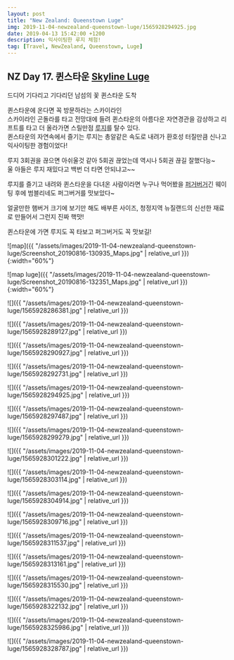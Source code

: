 ```yaml
---
layout: post
title: "New Zealand: Queenstown Luge"
img: 2019-11-04-newzealand-queenstown-luge/1565928294925.jpg
date: 2019-04-13 15:42:00 +1200
description: 익사이팅한 루지 체험!
tag: [Travel, NewZealand, Queenstown, Luge]
---
```


## NZ Day 17. 퀸스타운 [Skyline Luge](https://www.skylineluge.com/en/queenstown/)

드디어 기다리고 기다리던 남섬의 꽃 퀸스타운 도착

퀸스타운에 온다면 꼭 방문하라는 스카이라인  
스카이라인 곤돌라를 타고 전망대에 들려 퀸스타운의 아름다운 자연경관을 감상하고 리프트를 타고 더 올라가면
스릴만점 [루지](https://www.skylineluge.com/en/queenstown/)를 탈수 있다.  
퀸스타운의 자연속에서 즐기는 루지는 총알같은 속도로 내려가 환호성 터질만큼 신나고 익사이팅한 경험이었다!  

루지 3회권을 끊으면 아쉬울것 같아 5회권 끊었는데 역시나 5회권 끊길 잘했다능~  
울 아들은 루지 재밌다고 백번 더 타면 안되냐고~~  

루지를 즐기고 내려와 퀸스타운을 다녀온 사람이라면 누구나 먹어봤을 [퍼거버거](https://www.tripadvisor.co.kr/Restaurant_Review-g255122-d1102295-Reviews-Fergburger-Queenstown_Otago_Region_South_Island.html)긴 웨이팅 후에 범블리네도 퍼그버거를 맛보았다~  

얼굴만한 햄버거 크기에 보기만 해도 배부른 사이즈, 청정지역 뉴질랜드의 신선한 재료로 만들어서 그런지 진짜 핵맛!  

퀸스타운에 가면 루지도 꼭 타보고 퍼그버거도 꼭 맛보길!

![map]({{ "/assets/images/2019-11-04-newzealand-queenstown-luge/Screenshot_20190816-130935_Maps.jpg" | relative_url }}){:width="60%"}

![map luge]({{ "/assets/images/2019-11-04-newzealand-queenstown-luge/Screenshot_20190816-132351_Maps.jpg" | relative_url }}){:width="60%"}

![]({{ "/assets/images/2019-11-04-newzealand-queenstown-luge/1565928286381.jpg" | relative_url }})

![]({{ "/assets/images/2019-11-04-newzealand-queenstown-luge/1565928289127.jpg" | relative_url }})

![]({{ "/assets/images/2019-11-04-newzealand-queenstown-luge/1565928290927.jpg" | relative_url }})

![]({{ "/assets/images/2019-11-04-newzealand-queenstown-luge/1565928292731.jpg" | relative_url }})

![]({{ "/assets/images/2019-11-04-newzealand-queenstown-luge/1565928294925.jpg" | relative_url }})

![]({{ "/assets/images/2019-11-04-newzealand-queenstown-luge/1565928297487.jpg" | relative_url }})

![]({{ "/assets/images/2019-11-04-newzealand-queenstown-luge/1565928299279.jpg" | relative_url }})

![]({{ "/assets/images/2019-11-04-newzealand-queenstown-luge/1565928301222.jpg" | relative_url }})

![]({{ "/assets/images/2019-11-04-newzealand-queenstown-luge/1565928303114.jpg" | relative_url }})

![]({{ "/assets/images/2019-11-04-newzealand-queenstown-luge/1565928304914.jpg" | relative_url }})

![]({{ "/assets/images/2019-11-04-newzealand-queenstown-luge/1565928309716.jpg" | relative_url }})

![]({{ "/assets/images/2019-11-04-newzealand-queenstown-luge/1565928311537.jpg" | relative_url }})

![]({{ "/assets/images/2019-11-04-newzealand-queenstown-luge/1565928313161.jpg" | relative_url }})

![]({{ "/assets/images/2019-11-04-newzealand-queenstown-luge/1565928315530.jpg" | relative_url }})

![]({{ "/assets/images/2019-11-04-newzealand-queenstown-luge/1565928322132.jpg" | relative_url }})

![]({{ "/assets/images/2019-11-04-newzealand-queenstown-luge/1565928325986.jpg" | relative_url }})

![]({{ "/assets/images/2019-11-04-newzealand-queenstown-luge/1565928328787.jpg" | relative_url }})
